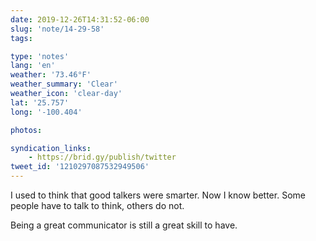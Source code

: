 ```yaml
---
date: 2019-12-26T14:31:52-06:00
slug: 'note/14-29-58'
tags:

type: 'notes'
lang: 'en'
weather: '73.46°F'
weather_summary: 'Clear'
weather_icon: 'clear-day'
lat: '25.757'
long: '-100.404'

photos:

syndication_links:
    - https://brid.gy/publish/twitter
tweet_id: '1210297087532949506'
---
```

I used to think that good talkers were smarter. Now I know better. 
Some people have to talk to think, others do not. 

Being a great communicator is still a great skill to have.